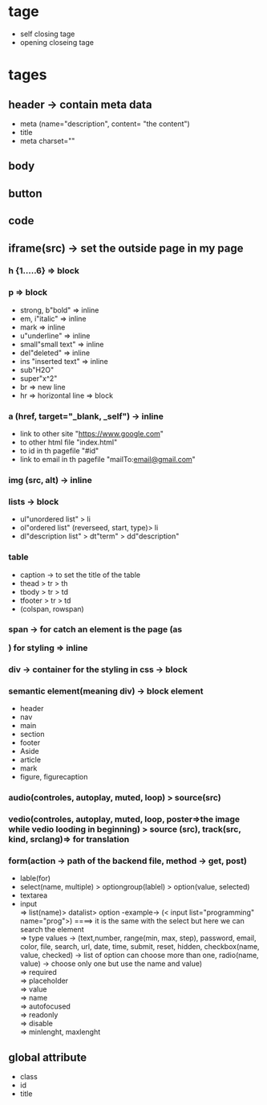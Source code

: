 # tage 
 * self closing tage
 * opening closeing tage


# tages

## header -> contain meta data
- meta (name="description", content= "the content")
- title
- meta charset=""

## body 
## button
## code
## iframe(src) -> set the outside page in my page
### h {1.....6} => block
### p => block
* strong, b"bold" => inline
* em, i"italic" => inline
* mark => inline
* u"underline" => inline
* small"small text" => inline
* del"deleted" => inline
* ins "inserted text" => inline
* sub"H2O"
* super"x^2"
* br => new line
* hr => horizontal line => block


### a (href, target="_blank, _self") -> inline
* link to other site "https://www.google.com"
* to other html file "index.html"
* to id in th pagefile "#id"
* link to email in th pagefile "mailTo:email@gmail.com"


### img (src, alt) -> inline

### lists -> block
* ul"unordered list" > li
* ol"ordered list" (reverseed, start, type)> li
* dl"description list" > dt"term" > dd"description"


### table
* caption -> to set the title of the table
* thead > tr > th
* tbody > tr > td
* tfooter > tr > td
* (colspan, rowspan)

### span -> for catch an element is the page (as <p>) for styling => inline

### div -> container for the styling in css -> block

### semantic element(meaning div)  -> block element
* header
* nav
* main
* section
* footer
* Aside
* article
* mark
* figure, figurecaption

### audio(controles, autoplay, muted, loop) > source(src)
### vedio(controles, autoplay, muted, loop, poster=>the image while vedio looding in beginning) > source (src), track(src, kind, srclang)=> for translation

### form(action -> path of the backend file, method -> get, post)
* lable(for)
* select(name, multiple) > optiongroup(lablel) > option(value, selected)
* textarea
* input<br>
=> list(name)> datalist> option -example-> (< input list="programming" name="prog">) ====> it is the same with the select but here we can search the element<br>
=> type values -> (text,number, range(min, max, step), password, email, color, file, search, url, date, time, submit, reset, hidden, checkbox(name, value, checked) -> list of option can choose more than one, radio(name, value) -> choose only one but use the name and value)<br>
=> required<br>
=> placeholder<br>
=> value<br>
=> name<br>
=> autofocused<br>
=> readonly<br>
=> disable<br>
=> minlenght, maxlenght








## global attribute 
* class
* id
* title


